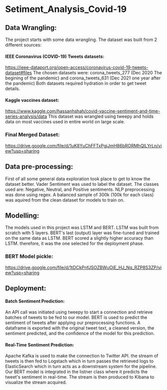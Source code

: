 # Setiment_Analysis_Covid-19

## Data Wrangling:
The project starts with some data wrangling. The dataset was built from 2 different sources:

#### IEEE Coronavirus (COVID-19) Tweets datasets:
https://ieee-dataport.org/open-access/coronavirus-covid-19-tweets-dataset#files
The chosen datasets were: 
corona_tweets_277 (Dec 2020 The begining of the pandemic) and corona_tweets_631 (Dec 2021 one year after the pandemic) 
Both datasets required hydration in order to get tweet details.

#### Kaggle vaccines dataset:
https://www.kaggle.com/hassanhshah/covid-vaccine-sentiment-and-time-series-analysis/data
This dataset was wrangled using tweepy and holds data on most vaccines used in entire world on large scale.

### Final Merged Dataset: 
https://drive.google.com/file/d/1uK8YuChFFTxPgjJmH86bRORMhQlLYrLn/view?usp=sharing

## Data pre-processing:
First of all some general data exploration took place to get to know the dataset better.
Vader Sentiment was used to label the dataset. The classes used are: Negative, Neutral, and Positive sentiments.
NLP preprocessing was done using regex.
A balanced sample of 300k (100k for each class) was aquired from the clean dataset for models to train on.

## Modelling:
The models used in this project was LSTM and BERT.
LSTM was built from scratch with 5 layers.
BERT's last (output) layer was fine-tuned and trained on the same data as LSTM.
BERT scored a slightly higher accuracy than LSTM. therefore, it was the one selected for the deployment phase.

### BERT Model pickle: 
https://drive.google.com/file/d/1tDCkPnfJSOZBWuOiE_HJ_Nq_RZP8S3ZP/view?usp=sharing

## Deployment:
#### Batch Sentiment Prediction:
An API call was initiated using tweepy to start a connection and retrieve batches of tweets to be fed to our model.
BERT is used to predict the sentiment of tweets after applying our preprocessing functions.
A dataframe is exported with the original tweet text, a cleaned version, the sentiment predicted, and the confidence of the model for this prediction.

#### Real-Time Sentiment Prediction:
Apache Kafka is used to make the connection to Twitter API. the stream of tweets is then fed to Logstach which in turn passes the retrieved logs to ElasticSearch which in turn acts as a downstream system for the pipeline.
Our BERT model is integrated in the listner class where it predicts the tweet's sentiment in real-time.
The stream is then produced to Kibana to visualize the stream acquired.
